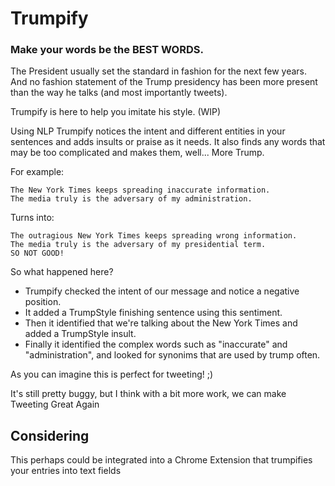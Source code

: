 # Trumpify
### Make your words be the BEST WORDS.

The President usually set the standard in fashion for the next few years. And no fashion statement of the Trump presidency has been more present than the way he talks (and most importantly tweets).

Trumpify is here to help you imitate his style. (WIP)

Using NLP Trumpify notices the intent and different entities in your sentences and adds insults or praise as it needs. It also finds any words that may be too complicated and makes them, well... More Trump.

For example:

```
The New York Times keeps spreading inaccurate information. 
The media truly is the adversary of my administration.
```

Turns into:

```
The outragious New York Times keeps spreading wrong information. 
The media truly is the adversary of my presidential term. 
SO NOT GOOD!
```

So what happened here?

* Trumpify checked the intent of our message and notice a negative position. 
* It added a TrumpStyle finishing sentence using this sentiment. 
* Then it identified that we're talking about the New York Times and added a TrumpStyle insult. 
* Finally it identified the complex words such as "inaccurate" and "administration", and looked for synonims that are used by trump often.

As you can imagine this is perfect for tweeting! ;)

It's still pretty buggy, but I think with a bit more work, we can make Tweeting Great Again

## Considering

This perhaps could be integrated into a Chrome Extension that trumpifies your entries into text fields
